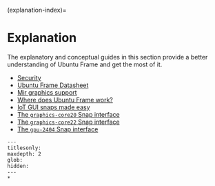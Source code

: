 (explanation-index)=
# Explanation

The explanatory and conceptual guides in this section provide a better understanding of Ubuntu Frame and get the most of it.

- [Security](/explanation/security.md)
- [Ubuntu Frame Datasheet](https://assets.ubuntu.com/v1/713b9224-Ubuntu.Frame.Datasheet.pdf)
- [Mir graphics support](https://canonical-mir.readthedocs-hosted.com/stable/explanation/mir-graphics-support/)
- [Where does Ubuntu Frame work?](/explanation/where-does-ubuntu-frame-work.md)
- [IoT GUI snaps made easy](/explanation/iot-gui-snaps-made-easy.md)
- [The `graphics-core20` Snap interface](/explanation/the-graphics-core20-snap-interface.md)
- [The `graphics-core22` Snap interface](/explanation/the-graphics-core22-snap-interface.md)
- [The `gpu-2404` Snap interface](/explanation/the-gpu-2404-snap-interface.md)

```{toctree}
---
titlesonly:
maxdepth: 2
glob:
hidden:
---
*
```
